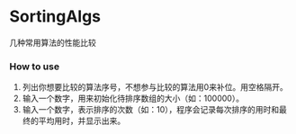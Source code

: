 # SortingAlgs
几种常用算法的性能比较
### How to use
1. 列出你想要比较的算法序号，不想参与比较的算法用0来补位。用空格隔开。
2. 输入一个数字，用来初始化待排序数组的大小（如：100000）。
3. 输入一个数字，表示排序的次数（如：10），程序会记录每次排序的用时和最终的平均用时，并显示出来。
